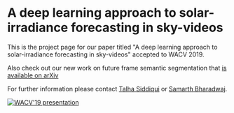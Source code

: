 # A deep learning approach to solar-irradiance forecasting in sky-videos
This is the project page for our paper titled "A deep learning approach to solar-irradiance forecasting in sky-videos" accepted to WACV 2019. 

Also check out our new work on future frame semantic segmentation that [is available on arXiv](https://arxiv.org/abs/1812.10786)

For further information please contact [Talha Siddiqui](mailto:tsiddiqu@andrew.cmu.edu) or [Samarth Bharadwaj](mailto:samarth.b@in.ibm.com).

[![WACV'19 presentation](http://img.youtube.com/vi/GCMtjtbb0io/0.jpg)](http://www.youtube.com/watch?v=GCMtjtbb0io "WACV'19 presentation")
